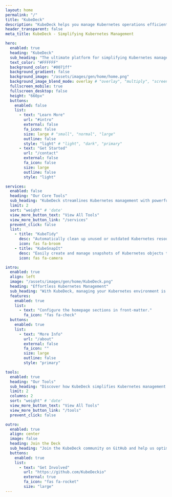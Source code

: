 ```yaml
---
layout: home
permalink: "/"
title: "KubeDeck"
description: "KubeDeck helps you manage Kubernetes operations efficiently with tools like KubeTidy for resource cleanup and KubeSnapIt for snapshots."
header_transparent: false
meta_title: KubeDeck - Simplifying Kubernetes Management

hero:
  enabled: true
  heading: "KubeDeck"
  sub_heading: "The ultimate platform for simplifying Kubernetes management, featuring tools like KubeTidy and KubeSnapIt to automate resource cleanup and snapshots."
  text_color: "#FFFFFF"
  background_color: "#0071ff"
  background_gradient: false
  background_image: "/assets/images/gen/home/home.png"
  background_image_blend_mode: overlay # "overlay", "multiply", "screen"
  fullscreen_mobile: true
  fullscreen_desktop: false
  height: "660px"
  buttons:
    enabled: false
    list:
      - text: "Learn More"
        url: "#intro"
        external: false
        fa_icon: false
        size: large # "small", "normal", "large"
        outline: false
        style: "light" # "light", "dark", "primary"
      - text: "Get Started"
        url: "/contact"
        external: false
        fa_icon: false
        size: large
        outline: false
        style: "light"

services:
  enabled: false
  heading: "Our Core Tools"
  sub_heading: "KubeDeck streamlines Kubernetes management with powerful tools."
  limit: 2
  sort: "weight" # 'date'
  view_more_button_text: "View All Tools"
  view_more_button_link: "/services"
  prevent_click: false
  list:
    - title: "KubeTidy"
      desc: "Automatically clean up unused or outdated Kubernetes resources with KubeTidy, ensuring an efficient and optimized environment."
      icon: fas fa-broom
    - title: "KubeSnapIt"
      desc: "Easily create and manage snapshots of Kubernetes objects to safeguard your infrastructure with KubeSnapIt."
      icon: fas fa-camera

intro:
  enabled: true
  align: left
  image: "/assets/images/gen/home/KubeDeck.png"
  heading: "Effortless Kubernetes Management"
  sub_heading: "With KubeDeck, managing your Kubernetes environment is easier than ever. Use KubeTidy to automatically clean up your KubeConfig file, and leverage KubeSnapIt, our powerful tool for seamless snapshot, restore, and comparison management in your Kubernetes clusters. Now, with KubeDeck Launcher, you can access both KubeTidy and KubeSnapIt through a single, intuitive PowerShell-based UI, streamlining your Kubernetes operations even further."
  features:
    enabled: true
    list:
      - text: "Configure the homepage sections in front-matter."
        fa_icon: "fas fa-check"
  buttons:
    enabled: true
    list:
      - text: "More Info"
        url: "/about"
        external: false
        fa_icon: ""
        size: large
        outline: false
        style: "primary"

tools:
  enabled: true
  heading: "Our Tools"
  sub_heading: "Discover how KubeDeck simplifies Kubernetes management with powerful, easy-to-use tools for optimizing and maintaining your clusters."
  limit: 2
  columns: 2
  sort: "weight" # 'date'
  view_more_button_text: "View All Tools"
  view_more_button_link: "/tools"
  prevent_click: false

outro:
  enabled: true
  align: center
  image: false
  heading: Join the Deck
  sub_heading: "Join the KubeDeck community on GitHub and help us optimize and manage Kubernetes environments together. Contribute, collaborate, and make Kubernetes management easier for everyone."
  buttons:
    enabled: true
    list:
      - text: "Get Involved"
        url: "https://github.com/KubeDeckio"
        external: true
        fa_icon: "fas fa-rocket"
        size: "large"
---
```


